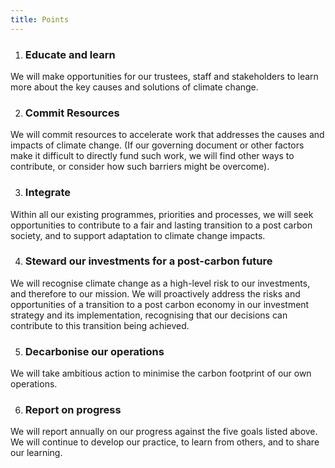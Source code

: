 ```yaml
---
title: Points
---
```


1. ### Educate and learn
We will make opportunities for our trustees, staff and stakeholders to learn more about the key causes and solutions of climate change.

2. ### Commit Resources
We will commit resources to accelerate work that addresses the causes and impacts of climate change. (If our governing document or other factors make it difficult to directly fund such work, we will find other ways to contribute, or consider how such barriers might be overcome).

3. ### Integrate
Within all our existing programmes, priorities and processes, we will seek opportunities to contribute to a fair and lasting transition to a post carbon society, and to support adaptation to climate change impacts.

4. ### Steward our investments for a post-carbon future
We will recognise climate change as a high-level risk to our investments, and therefore to our mission. We will proactively address the risks and opportunities of a transition to a post carbon economy in our investment strategy and its implementation, recognising that our decisions can contribute to this transition being achieved.

5. ### Decarbonise our operations
We will take ambitious action to minimise the carbon footprint of our own operations.

6. ### Report on progress
We will report annually on our progress against the five goals listed above. We will continue to develop our practice, to learn from others, and to share our learning.
